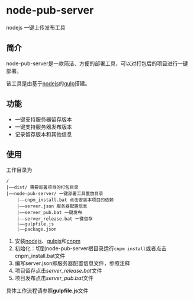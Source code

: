 # node-pub-server
nodejs 一键上传发布工具
## 简介 ##
node-pub-server是一款简洁、方便的部署工具，可以对打包后的项目进行一键部署。

该工具是由基于[nodejs](https://nodejs.org/en/)的[gulp](http://www.gulpjs.com.cn/)搭建。

## 功能 ##
- 一键支持服务器留存版本
- 一键支持服务器发布版本
- 记录留存版本和其他信息

## 使用 ##
工作目录为
    
	/
	|——dist/ 需要部署项目的打包目录
	|——node-pub-server/ 一键部署工具置放目录
		|——cnpm_install.bat 点击安装本项目的依赖
		|——server.json 服务器配置信息
		|——server_pub.bat 一键发布
		|——server_release.bat 一键留存
		|——gulpfile.js
		|——package.json 




1. 安装[nodejs](https://nodejs.org/en/)、[gulpjs](http://www.gulpjs.com.cn/)和[cnpm](https://npm.taobao.org/)
2. 初始化：切到node-pub-server根目录运行`cnpm install`或者点击cnpm_install.bat文件
3. 编写server.json即服务器配置信息文件，参照注释
4. 项目留存点击*server_release.bat*文件
5. 项目发布点击*server_pub.bat*文件

具体工作流程请参照**gulpfile.js**文件






 

